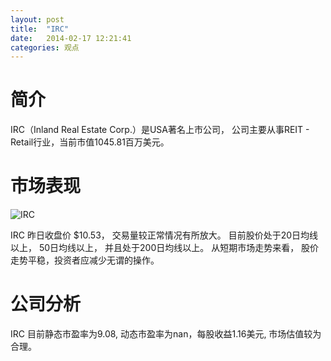 ```yaml
---
layout: post
title:  "IRC"
date:   2014-02-17 12:21:41
categories: 观点
---
```


# 简介
IRC（Inland Real Estate Corp.）是USA著名上市公司，
公司主要从事REIT - Retail行业，当前市值1045.81百万美元。

# 市场表现

![IRC](http://finviz.com/chart.ashx?t=IRC&ty=c&ta=1&p=d&s=l)

IRC 昨日收盘价 $10.53，
交易量较正常情况有所放大。
目前股价处于20日均线以上，
50日均线以上，
并且处于200日均线以上。
从短期市场走势来看，
股价走势平稳，投资者应减少无谓的操作。

# 公司分析
IRC 目前静态市盈率为9.08, 动态市盈率为nan，每股收益1.16美元,
市场估值较为合理。
